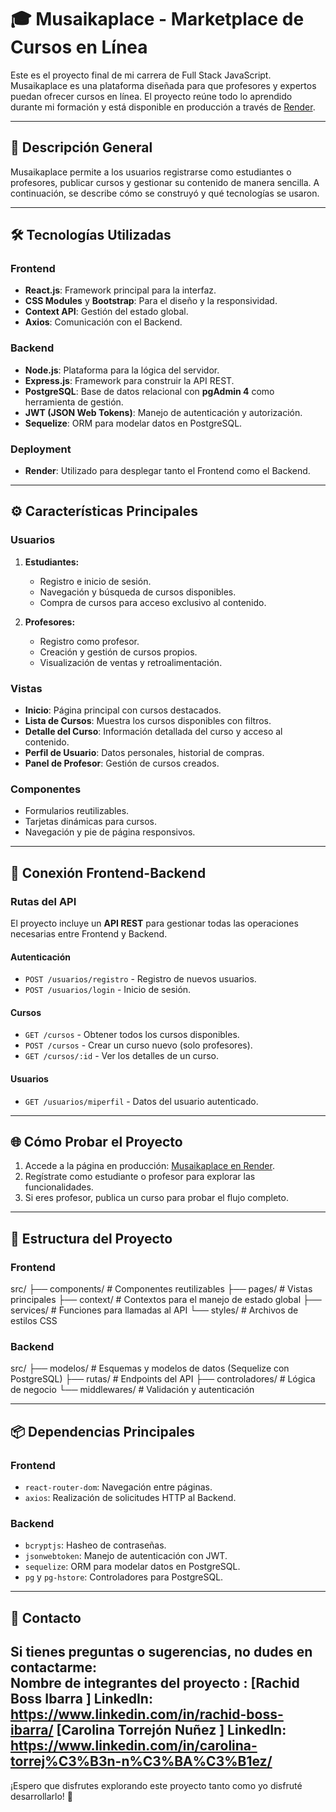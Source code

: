 # 🎓 Musaikaplace - Marketplace de Cursos en Línea

Este es el proyecto final de mi carrera de Full Stack JavaScript. Musaikaplace es una plataforma diseñada para que profesores y expertos puedan ofrecer cursos en línea. El proyecto reúne todo lo aprendido durante mi formación y está disponible en producción a través de [Render](https://mskplace-caro-rachid-24-1.onrender.com/).

---

## 🚀 **Descripción General**

Musaikaplace permite a los usuarios registrarse como estudiantes o profesores, publicar cursos y gestionar su contenido de manera sencilla. A continuación, se describe cómo se construyó y qué tecnologías se usaron.

---

## 🛠️ **Tecnologías Utilizadas**

### **Frontend**
- **React.js**: Framework principal para la interfaz.
- **CSS Modules** y **Bootstrap**: Para el diseño y la responsividad.
- **Context API**: Gestión del estado global.
- **Axios**: Comunicación con el Backend.

### **Backend**
- **Node.js**: Plataforma para la lógica del servidor.
- **Express.js**: Framework para construir la API REST.
- **PostgreSQL**: Base de datos relacional con **pgAdmin 4** como herramienta de gestión.
- **JWT (JSON Web Tokens)**: Manejo de autenticación y autorización.
- **Sequelize**: ORM para modelar datos en PostgreSQL.

### **Deployment**
- **Render**: Utilizado para desplegar tanto el Frontend como el Backend.

---

## ⚙️ **Características Principales**

### **Usuarios**
1. **Estudiantes:**
   - Registro e inicio de sesión.
   - Navegación y búsqueda de cursos disponibles.
   - Compra de cursos para acceso exclusivo al contenido.

2. **Profesores:**
   - Registro como profesor.
   - Creación y gestión de cursos propios.
   - Visualización de ventas y retroalimentación.

### **Vistas**
- **Inicio**: Página principal con cursos destacados.
- **Lista de Cursos**: Muestra los cursos disponibles con filtros.
- **Detalle del Curso**: Información detallada del curso y acceso al contenido.
- **Perfil de Usuario**: Datos personales, historial de compras.
- **Panel de Profesor**: Gestión de cursos creados.

### **Componentes**
- Formularios reutilizables.
- Tarjetas dinámicas para cursos.
- Navegación y pie de página responsivos.

---

## 🔗 **Conexión Frontend-Backend**

### **Rutas del API**
El proyecto incluye un **API REST** para gestionar todas las operaciones necesarias entre Frontend y Backend. 

#### **Autenticación**
- `POST /usuarios/registro` - Registro de nuevos usuarios.
- `POST /usuarios/login` - Inicio de sesión.

#### **Cursos**
- `GET /cursos` - Obtener todos los cursos disponibles.
- `POST /cursos` - Crear un curso nuevo (solo profesores).
- `GET /cursos/:id` - Ver los detalles de un curso.

#### **Usuarios**
- `GET /usuarios/miperfil` - Datos del usuario autenticado.

---

## 🌐 **Cómo Probar el Proyecto**

1. Accede a la página en producción: [Musaikaplace en Render](https://mskplace-caro-rachid-24-1.onrender.com/).
2. Regístrate como estudiante o profesor para explorar las funcionalidades.
3. Si eres profesor, publica un curso para probar el flujo completo.

---

## 📂 **Estructura del Proyecto**

### **Frontend**

src/ ├── components/ # Componentes reutilizables ├── pages/ # Vistas principales ├── context/ # Contextos para el manejo de estado global ├── services/ # Funciones para llamadas al API └── styles/ # Archivos de estilos CSS


### **Backend**

src/ ├── modelos/ # Esquemas y modelos de datos (Sequelize con PostgreSQL) ├── rutas/ # Endpoints del API ├── controladores/ # Lógica de negocio └── middlewares/ # Validación y autenticación


---

## 📦 **Dependencias Principales**

### **Frontend**
- `react-router-dom`: Navegación entre páginas.
- `axios`: Realización de solicitudes HTTP al Backend.

### **Backend**
- `bcryptjs`: Hasheo de contraseñas.
- `jsonwebtoken`: Manejo de autenticación con JWT.
- `sequelize`: ORM para modelar datos en PostgreSQL.
- `pg` y `pg-hstore`: Controladores para PostgreSQL.

---

## 📧 **Contacto**
Si tienes preguntas o sugerencias, no dudes en contactarme:  
**Nombre de integrantes del proyecto :** [Rachid Boss Ibarra ]  **LinkedIn:**   https://www.linkedin.com/in/rachid-boss-ibarra/
                                         [Carolina Torrejón Nuñez ] **LinkedIn:**  https://www.linkedin.com/in/carolina-torrej%C3%B3n-n%C3%BA%C3%B1ez/
---

¡Espero que disfrutes explorando este proyecto tanto como yo disfruté desarrollarlo! 🚀


